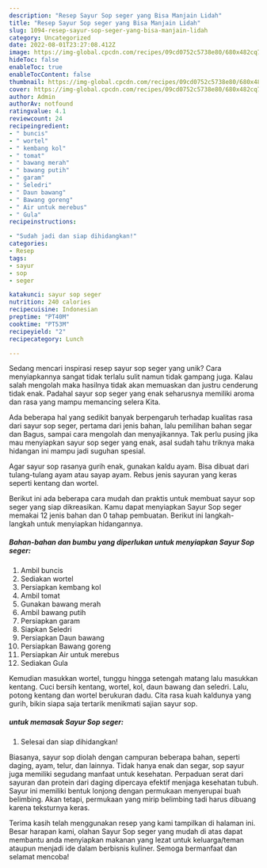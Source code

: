 ```yaml
---
description: "Resep Sayur Sop seger yang Bisa Manjain Lidah"
title: "Resep Sayur Sop seger yang Bisa Manjain Lidah"
slug: 1094-resep-sayur-sop-seger-yang-bisa-manjain-lidah
category: Uncategorized
date: 2022-08-01T23:27:08.412Z
image: https://img-global.cpcdn.com/recipes/09cd0752c5738e80/680x482cq70/sayur-sop-seger-foto-resep-utama.jpg
hideToc: false
enableToc: true
enableTocContent: false
thumbnail: https://img-global.cpcdn.com/recipes/09cd0752c5738e80/680x482cq70/sayur-sop-seger-foto-resep-utama.jpg
cover: https://img-global.cpcdn.com/recipes/09cd0752c5738e80/680x482cq70/sayur-sop-seger-foto-resep-utama.jpg
author: Admin
authorAv: notfound
ratingvalue: 4.1
reviewcount: 24
recipeingredient:
- " buncis"
- " wortel"
- " kembang kol"
- " tomat"
- " bawang merah"
- " bawang putih"
- " garam"
- " Seledri"
- " Daun bawang"
- " Bawang goreng"
- " Air untuk merebus"
- " Gula"
recipeinstructions:

- "Sudah jadi dan siap dihidangkan!"
categories:
- Resep
tags:
- sayur
- sop
- seger

katakunci: sayur sop seger 
nutrition: 240 calories
recipecuisine: Indonesian
preptime: "PT40M"
cooktime: "PT53M"
recipeyield: "2"
recipecategory: Lunch

---
```





Sedang mencari inspirasi resep sayur sop seger yang unik? Cara menyiapkannya sangat tidak terlalu sulit namun tidak gampang juga. Kalau salah mengolah maka hasilnya tidak akan memuaskan dan justru cenderung tidak enak. Padahal sayur sop seger yang enak seharusnya memiliki aroma dan rasa yang mampu memancing selera Kita.





Ada beberapa hal yang sedikit banyak berpengaruh terhadap kualitas rasa dari sayur sop seger, pertama dari jenis bahan, lalu pemilihan bahan segar dan Bagus, sampai cara mengolah dan menyajikannya. Tak perlu pusing jika mau menyiapkan sayur sop seger yang enak,      asal sudah tahu triknya maka hidangan ini mampu jadi suguhan spesial.














Agar sayur sop rasanya gurih enak, gunakan kaldu ayam. Bisa dibuat dari tulang-tulang ayam atau sayap ayam. Rebus jenis sayuran yang keras seperti kentang dan wortel.






Berikut ini ada beberapa cara mudah dan praktis untuk membuat sayur sop seger yang siap dikreasikan. Kamu dapat menyiapkan Sayur Sop seger memakai 12 jenis bahan dan 0 tahap pembuatan. Berikut ini langkah-langkah untuk menyiapkan hidangannya.

<!--inarticleads1-->

##### Bahan-bahan dan bumbu yang diperlukan untuk menyiapkan Sayur Sop seger:

1. Ambil  buncis
1. Sediakan  wortel
1. Persiapkan  kembang kol
1. Ambil  tomat
1. Gunakan  bawang merah
1. Ambil  bawang putih
1. Persiapkan  garam
1. Siapkan  Seledri
1. Persiapkan  Daun bawang
1. Persiapkan  Bawang goreng
1. Persiapkan  Air untuk merebus
1. Sediakan  Gula


Kemudian masukkan wortel, tunggu hingga setengah matang lalu masukkan kentang. Cuci bersih kentang, wortel, kol, daun bawang dan seledri. Lalu, potong kentang dan wortel berukuran dadu. Cita rasa kuah kaldunya yang gurih, bikin siapa saja tertarik menikmati sajian sayur sop. 

<!--inarticleads2-->

#####  untuk memasak Sayur Sop seger:


1. Selesai dan siap dihidangkan!

Biasanya, sayur sop diolah dengan campuran beberapa bahan, seperti daging, ayam, telur, dan lainnya. Tidak hanya enak dan segar, sop sayur juga memiliki segudang manfaat untuk kesehatan. Perpaduan serat dari sayuran dan protein dari daging dipercaya efektif menjaga kesehatan tubuh. Sayur ini memiliki bentuk lonjong dengan permukaan menyerupai buah belimbing. Akan tetapi, permukaan yang mirip belimbing tadi harus dibuang karena teksturnya keras. 

Terima kasih telah menggunakan resep yang kami tampilkan di halaman ini. Besar harapan kami, olahan Sayur Sop seger yang mudah di atas dapat membantu anda menyiapkan makanan yang lezat untuk keluarga/teman ataupun menjadi ide dalam berbisnis kuliner. Semoga bermanfaat dan selamat mencoba!
